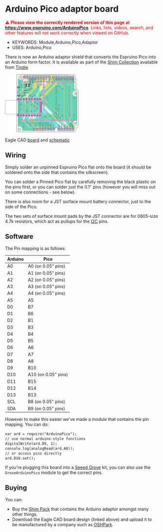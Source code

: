 <!--- Copyright (c) 2015 Gordon Williams, Pur3 Ltd. See the file LICENSE for copying permission. -->
Arduino Pico adaptor board
=======================

<span style="color:red">:warning: **Please view the correctly rendered version of this page at https://www.espruino.com/ArduinoPico**. Links, lists, videos, search, and other features will not work correctly when viewed on GitHub.</span>

* KEYWORDS: Module,Arduino,Pico,Adaptor
* USES: Arduino,Pico

There is now an Arduino adaptor shield that converts the Espruino Pico into an Arduino form factor. It is available as part of the [Shim Collection](/Shims) available from [Tindie](https://www.tindie.com/products/gfwilliams/espruino-pico-adaptor-pack/)

[![](ArduinoPico/arduino.png)](https://www.tindie.com/products/gfwilliams/espruino-pico-adaptor-pack/)

Eagle CAD [board](https://raw.githubusercontent.com/espruino/EspruinoBoard/master/Pico/Adaptors/eagle/arduino.brd)
 and [schematic](https://raw.githubusercontent.com/espruino/EspruinoBoard/master/Pico/Adaptors/eagle/arduino.sch)


Wiring
------

Simply solder an unpinned Espruino Pico flat onto the board (it should be soldered onto the side that contains the silkscreen).

You can solder a Pinned Pico flat by carefully removing the black plastic on the pins first, or you can solder just the 0.1" pins (however you will miss out on some connections - see below).

There is also room for a JST surface mount battery connector, just to the side of the Pico.

The two sets of surface mount pads by the JST connector are for 0805-size 4.7k resistors, which act as pullups for the [I2C](/I2C) pins.


Software
-------

The Pin mapping is as follows:

| Arduino | Pico |
|-----|------|
| A0  | A0 (on 0.05" pins)  |
| A1  | A1 (on 0.05" pins)   |
| A2  | A2 (on 0.05" pins)   |
| A3  | A3 (on 0.05" pins)   |
| A4  | A4 (on 0.05" pins)   |
| A5  | A5   |
| D0  | B7   |
| D1  | B6   |
| D2  | B1   |
| D3  | B3   |
| D4  | B4   |
| D5  | B5   |
| D6  | A6   |
| D7  | A7   |
| D8  | A8   |
| D9  | B10  |
| D10 |  A10 (on 0.05" pins) |
| D11 |  B15 |
| D12 |  B14 |
| D13 |  B13 |
| SCL |  B8 (on 0.05" pins)  |
| SDA |  B9 (on 0.05" pins)  |

However to make this easier we've made a module that contains the pin mapping. You can do:

```
var ard = require("ArduinoPico");
// use normal arduino-style functions
digitalWrite(ard.D9, 1);
console.log(analogRead(ard.A0));
// or access pins directly
ard.D10.set();
```

If you're plugging this board into a [Seeed Grove](/Grove) kit, you can also use the `GroveArduinoPico` module to get the correct pins.

Buying
------

You can:

* Buy the [Shim Pack](/Shims) that contains the Arduino adaptor amongst many other things.
* Download the Eagle CAD board design (linked above) and upload it to be manufactured by a company such as [OSHPark](https://www.oshpark.com/).
